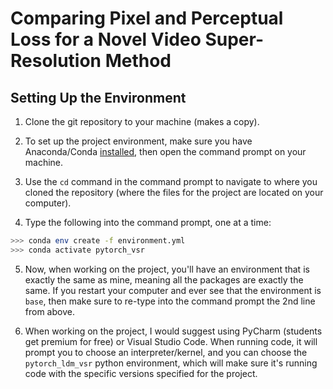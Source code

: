 # Comparing Pixel and Perceptual Loss for a Novel Video Super-Resolution Method

## Setting Up the Environment

1. Clone the git repository to your machine (makes a copy).

2. To set up the project environment, make sure you have Anaconda/Conda [installed](https://www.anaconda.com/download), then open the command prompt on your machine.

3. Use the ```cd``` command in the command prompt to navigate to where you cloned the repository (where the files for the project are located on your computer).

4. Type the following into the command prompt, one at a time:

```bash
>>> conda env create -f environment.yml
>>> conda activate pytorch_vsr
```

5. Now, when working on the project, you'll have an environment that is exactly the same as mine, meaning all the packages are exactly the same.
If you restart your computer and ever see that the environment is `base`, then make sure to re-type into the command prompt the 2nd line from above.

6. When working on the project, I would suggest using PyCharm (students get premium for free) or Visual Studio Code. When running code, it will prompt
you to choose an interpreter/kernel, and you can choose the `pytorch_ldm_vsr` python environment, which will make sure it's running code with the specific
versions specified for the project.
